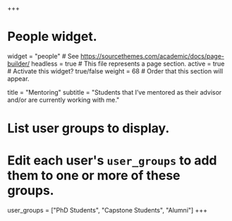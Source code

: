 +++
# People widget.
widget = "people"  # See https://sourcethemes.com/academic/docs/page-builder/
headless = true  # This file represents a page section.
active = true  # Activate this widget? true/false
weight = 68  # Order that this section will appear.

title = "Mentoring"
subtitle = "Students that I’ve mentored as their advisor and/or are currently working with me."

# List user groups to display.
#   Edit each user's `user_groups` to add them to one or more of these groups.
user_groups = ["PhD Students",
               "Capstone Students",
               "Alumni"]
+++
